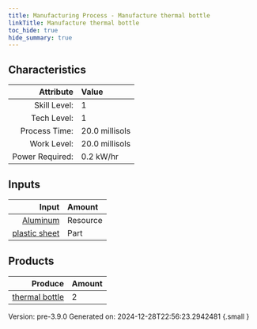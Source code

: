 ```yaml
---
title: Manufacturing Process - Manufacture thermal bottle
linkTitle: Manufacture thermal bottle
toc_hide: true
hide_summary: true
---
```



## Characteristics

| Attribute      | Value |
|--------:|:------|
|Skill Level:|1|
|Tech Level:|1|
|Process Time:|20.0 millisols|
|Work Level:|20.0 millisols|
|Power Required:|0.2 kW/hr|

## Inputs

| Input      | Amount |
|--------:|:------|
|[Aluminum](/docs/definitions/resource/aluminum)|Resource|0.8 kg|
|[plastic sheet](/docs/definitions/part/plastic-sheet)|Part|2|

## Products


| Produce      | Amount |
|--------:|:------|
|[thermal bottle](/docs/definitions/null/thermal-bottle)|2|


Version: pre-3.9.0 Generated on: 2024-12-28T22:56:23.2942481
{.small }

